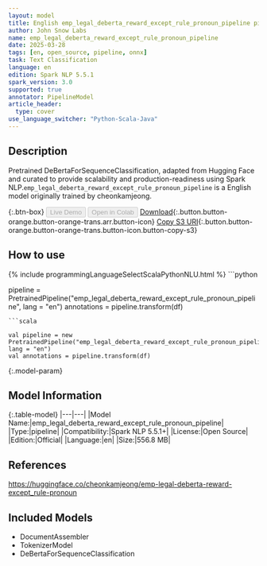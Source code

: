 ```yaml
---
layout: model
title: English emp_legal_deberta_reward_except_rule_pronoun_pipeline pipeline DeBertaForSequenceClassification from cheonkamjeong
author: John Snow Labs
name: emp_legal_deberta_reward_except_rule_pronoun_pipeline
date: 2025-03-28
tags: [en, open_source, pipeline, onnx]
task: Text Classification
language: en
edition: Spark NLP 5.5.1
spark_version: 3.0
supported: true
annotator: PipelineModel
article_header:
  type: cover
use_language_switcher: "Python-Scala-Java"
---
```


## Description

Pretrained DeBertaForSequenceClassification, adapted from Hugging Face and curated to provide scalability and production-readiness using Spark NLP.`emp_legal_deberta_reward_except_rule_pronoun_pipeline` is a English model originally trained by cheonkamjeong.

{:.btn-box}
<button class="button button-orange" disabled>Live Demo</button>
<button class="button button-orange" disabled>Open in Colab</button>
[Download](https://s3.amazonaws.com/auxdata.johnsnowlabs.com/public/models/emp_legal_deberta_reward_except_rule_pronoun_pipeline_en_5.5.1_3.0_1743130237935.zip){:.button.button-orange.button-orange-trans.arr.button-icon}
[Copy S3 URI](s3://auxdata.johnsnowlabs.com/public/models/emp_legal_deberta_reward_except_rule_pronoun_pipeline_en_5.5.1_3.0_1743130237935.zip){:.button.button-orange.button-orange-trans.button-icon.button-copy-s3}

## How to use



<div class="tabs-box" markdown="1">
{% include programmingLanguageSelectScalaPythonNLU.html %}
```python

pipeline = PretrainedPipeline("emp_legal_deberta_reward_except_rule_pronoun_pipeline", lang = "en")
annotations =  pipeline.transform(df)   

```
```scala

val pipeline = new PretrainedPipeline("emp_legal_deberta_reward_except_rule_pronoun_pipeline", lang = "en")
val annotations = pipeline.transform(df)

```
</div>

{:.model-param}
## Model Information

{:.table-model}
|---|---|
|Model Name:|emp_legal_deberta_reward_except_rule_pronoun_pipeline|
|Type:|pipeline|
|Compatibility:|Spark NLP 5.5.1+|
|License:|Open Source|
|Edition:|Official|
|Language:|en|
|Size:|556.8 MB|

## References

https://huggingface.co/cheonkamjeong/emp-legal-deberta-reward-except_rule-pronoun

## Included Models

- DocumentAssembler
- TokenizerModel
- DeBertaForSequenceClassification